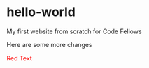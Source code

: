 # hello-world

My first website from scratch for Code Fellows

Here are some more changes

<p style="color: red;">Red Text</p>